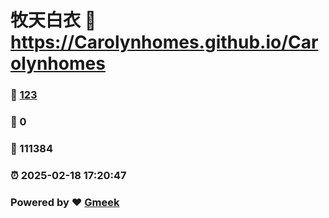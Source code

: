 # 牧天白衣 :link: https://Carolynhomes.github.io/Carolynhomes 
### :page_facing_up: [123](https://Carolynhomes.github.io/Carolynhomes/tag.html) 
### :speech_balloon: 0 
### :hibiscus: 111384 
### :alarm_clock: 2025-02-18 17:20:47 
### Powered by :heart: [Gmeek](https://github.com/Meekdai/Gmeek)

